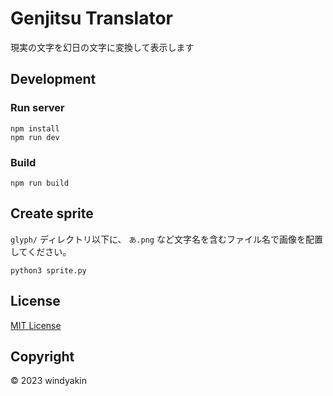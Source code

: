 # Genjitsu Translator

現実の文字を幻日の文字に変換して表示します

## Development

### Run server

```
npm install
npm run dev
```

### Build

```
npm run build
```

## Create sprite

`glyph/` ディレクトリ以下に、 `あ.png` など文字名を含むファイル名で画像を配置してください。

```
python3 sprite.py
```

## License

[MIT License](LICENSE)

## Copyright

&copy; 2023 windyakin
